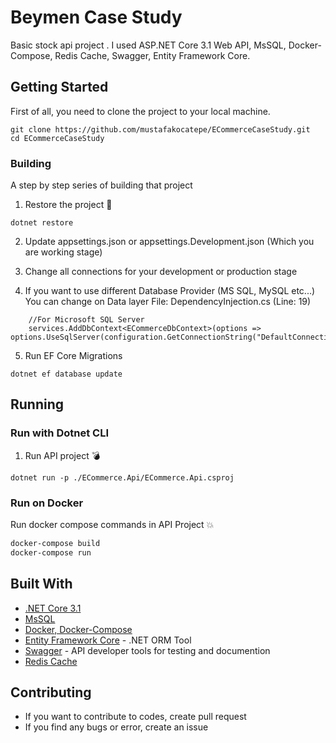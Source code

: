 # Beymen Case Study

Basic stock api project . I used ASP.NET Core 3.1 Web API, MsSQL, Docker-Compose, Redis Cache, Swagger, Entity Framework Core.

## Getting Started

First of all, you need to clone the project to your local machine.

```
git clone https://github.com/mustafakocatepe/ECommerceCaseStudy.git
cd ECommerceCaseStudy
```

### Building

A step by step series of building that project

1. Restore the project :hammer:

```
dotnet restore
```

2. Update appsettings.json or appsettings.Development.json (Which you are working stage)

2. Change all connections for your development or production stage

3. If you want to use different Database Provider (MS SQL, MySQL etc...) You can change on Data layer File: DependencyInjection.cs (Line: 19)

```
    //For Microsoft SQL Server
    services.AddDbContext<ECommerceDbContext>(options => options.UseSqlServer(configuration.GetConnectionString("DefaultConnection")));
```

5. Run EF Core Migrations

```
dotnet ef database update
```

## Running

### Run with Dotnet CLI

1. Run API project :bomb:

```
dotnet run -p ./ECommerce.Api/ECommerce.Api.csproj
```

### Run on Docker

Run docker compose commands in API Project :boom:

```bash
docker-compose build
docker-compose run
```

## Built With

* [.NET Core 3.1](https://www.microsoft.com/net/) 
* [MsSQL](https://www.microsoft.com/tr-tr/sql-server) 
* [Docker, Docker-Compose](https://docs.docker.com/compose/)
* [Entity Framework Core](https://docs.microsoft.com/en-us/ef/core/) - .NET ORM Tool
* [Swagger](https://swagger.io/) - API developer tools for testing and documention
* [Redis Cache](https://github.com/StackExchange/StackExchange.Redis)

## Contributing

* If you want to contribute to codes, create pull request
* If you find any bugs or error, create an issue
